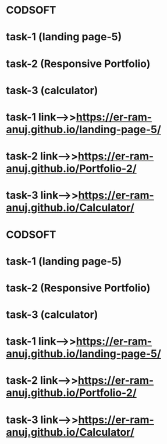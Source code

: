# CODSOFT
# task-1 (landing page-5)
# task-2 (Responsive Portfolio)
# task-3 (calculator)
# task-1 link-->>https://er-ram-anuj.github.io/landing-page-5/
# task-2 link-->>https://er-ram-anuj.github.io/Portfolio-2/
# task-3 link-->>https://er-ram-anuj.github.io/Calculator/
# CODSOFT
# task-1 (landing page-5)
# task-2 (Responsive Portfolio)
# task-3 (calculator)
# task-1 link-->>https://er-ram-anuj.github.io/landing-page-5/
# task-2 link-->>https://er-ram-anuj.github.io/Portfolio-2/
# task-3 link-->>https://er-ram-anuj.github.io/Calculator/

